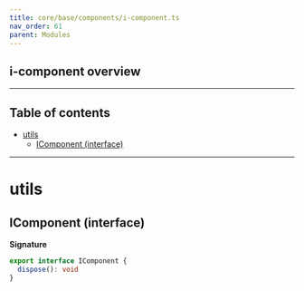 ```yaml
---
title: core/base/components/i-component.ts
nav_order: 61
parent: Modules
---
```


## i-component overview

---

<h2 class="text-delta">Table of contents</h2>

- [utils](#utils)
  - [IComponent (interface)](#icomponent-interface)

---

# utils

## IComponent (interface)

**Signature**

```ts
export interface IComponent {
  dispose(): void
}
```
